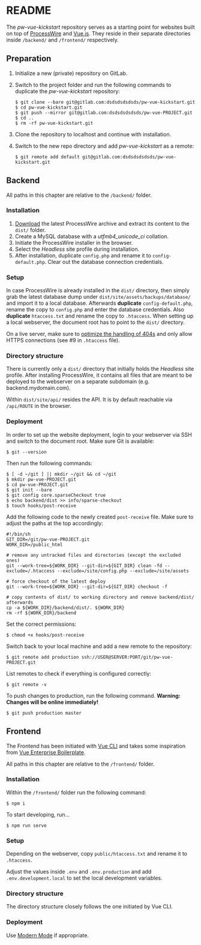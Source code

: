 # README

The *pw-vue-kickstart* repository serves as a starting point for websites built on top of [ProcessWire](https://processwire.com/)  and [Vue.js](https://vuejs.org/). They reside in their separate directories inside `/backend/` and `/frontend/` respectively.

## Preparation

1. Initialize a new (private) repository on GitLab.

2. Switch to the project folder and run the following commands to duplicate the *pw-vue-kickstart* repository:

    ```
    $ git clone --bare git@gitlab.com:dsdsdsdsdsds/pw-vue-kickstart.git
    $ cd pw-vue-kickstart.git
    $ git push --mirror git@gitlab.com:dsdsdsdsdsds/pw-vue-PROJECT.git
    $ cd ..
    $ rm -rf pw-vue-kickstart.git
    ```

3. Clone the repository to localhost and continue with installation.

4. Switch to the new repo directory and add *pw-vue-kickstart* as a remote:

    ```
    $ git remote add default git@gitlab.com:dsdsdsdsdsds/pw-vue-kickstart.git
    ```

## Backend

All paths in this chapter are relative to the `/backend/` folder.

### Installation

1. [Download](https://processwire.com/download/) the latest ProcessWire archive and extract its content to the `dist/` folder.
2. Create a MySQL database with a *utfmb4_unicode_ci* collation.
3. Initiate the ProcessWire installer in the browser.
4. Select the *Headless* site profile during installation.
5. After installation, duplicate `config.php` and rename it to `config-default.php`. Clear out the database connection credentials.

### Setup

In case ProcessWire is already installed in the `dist/` directory, then simply grab the latest database dump under `dist/site/assets/backups/database/` and import it to a local database. Afterwards **duplicate** `config-default.php`, rename the copy to `config.php` and enter the database credentials. Also **duplicate** `htaccess.txt` and rename the copy to `.htaccess`. When setting up a local webserver, the document root has to point to the `dist/` directory.

On a live server, make sure to [optimize the handling of 404s](https://processwire.com/blog/posts/optimizing-404s-in-processwire/) and only allow HTTPS connections (see #9 in `.htaccess` file).

### Directory structure

There is currently only a `dist/` directory that initially holds the *Headless* site profile. After installing ProcessWire, it contains all files that are meant to be deployed to the webserver on a separate subdomain (e.g. backend.mydomain.com).

Within `dist/site/api/` resides the API. It is by default reachable via `/api/ROUTE` in the browser.

### Deployment

In order to set up the website deployment, login to your webserver via SSH and switch to the document root. Make sure Git is available:

```
$ git --version
```

Then run the following commands:

```
$ [ -d ~/git ] || mkdir ~/git && cd ~/git
$ mkdir pw-vue-PROJECT.git
$ cd pw-vue-PROJECT.git
$ git init --bare
$ git config core.sparseCheckout true
$ echo backend/dist >> info/sparse-checkout
$ touch hooks/post-receive
```

Add the following code to the newly created `post-receive` file. Make sure to adjust the paths at the top accordingly:

```
#!/bin/sh
GIT_DIR=/git/pw-vue-PROJECT.git
WORK_DIR=/public_html

# remove any untracked files and directories (except the excluded ones)
git --work-tree=${WORK_DIR} --git-dir=${GIT_DIR} clean -fd --exclude=/.htaccess --exclude=/site/config.php --exclude=/site/assets

# force checkout of the latest deploy
git --work-tree=${WORK_DIR} --git-dir=${GIT_DIR} checkout -f

# copy contents of dist/ to working directory and remove backend/dist/ afterwards
cp -a ${WORK_DIR}/backend/dist/. ${WORK_DIR}
rm -rf ${WORK_DIR}/backend
```

Set the correct permissions:

```
$ chmod +x hooks/post-receive
```

Switch back to your local machine and add a new remote to the repository:

```
$ git remote add production ssh://USER@SERVER:PORT/git/pw-vue-PROJECT.git
```

List remotes to check if everything is configured correctly:

```
$ git remote -v
```

To push changes to production, run the following command. **Warning: Changes will be online immediately!**

```
$ git push production master
```

## Frontend

The Frontend has been initiated with [Vue CLI](https://cli.vuejs.org/) and takes some inspiration from [Vue Enterprise Boilerplate](https://github.com/chrisvfritz/vue-enterprise-boilerplate).

All paths in this chapter are relative to the `/frontend/` folder.

### Installation

Within the `/frontend/` folder run the following command:

```
$ npm i
```

To start developing, run...

```
$ npm run serve
```

### Setup

Depending on the webserver, copy `public/htaccess.txt` and rename it to `.htaccess`.

Adjust the values inside `.env` and `.env.production` and add `.env.development.local` to set the local development variables.

### Directory structure

The directory structure closely follows the one initiated by Vue CLI.

### Deployment

Use [Modern Mode](https://cli.vuejs.org/guide/browser-compatibility.html#modern-mode) if appropriate.
